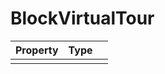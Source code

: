 # BlockVirtualTour

| Property   |      Type      |   |
|:----------|:-------------|:------|
|   |   |   |
